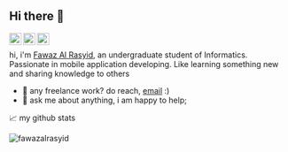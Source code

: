 ## Hi there 👋

<a href="https://www.instagram.com/fawazalrasyid/">
  <img align="left" alt="Fawaz's Instagram" width="22px" src="https://raw.githubusercontent.com/hussainweb/hussainweb/main/icons/instagram.png" />
</a>
<a href="https://twitter.com/fawazalrasyid">
  <img align="left" alt="Fawaz | Twitter" width="22px" src="https://raw.githubusercontent.com/peterthehan/peterthehan/master/assets/twitter.svg" />
</a>
<a href="https://www.linkedin.com/in/fawazalrasyid/">
  <img align="left" alt="Fawaz's LinkedIN" width="22px" src="https://raw.githubusercontent.com/peterthehan/peterthehan/master/assets/linkedin.svg" />
</a>

<br />

hi, i'm [Fawaz Al Rasyid](https://fawazalrasyid.me/), an undergraduate student of Informatics. Passionate in mobile application developing. Like learning something new and sharing knowledge to others

- 💼 any freelance work? do reach, [email](mailto:me@fawazalrasyid.com) :)
- 💬 ask me about anything, i am happy to help;

📈 my github stats

<img src="https://github-readme-stats.vercel.app/api?username=fawazalrasyid&show_icons=true" alt="fawazalrasyid" />

